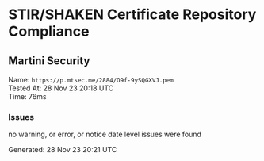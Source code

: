 # STIR/SHAKEN Certificate Repository Compliance

## Martini Security

Name: `https://p.mtsec.me/2884/O9f-9ySQGXVJ.pem`\
Tested At: 28 Nov 23 20:18 UTC\
Time: 76ms

### Issues

no warning, or error, or notice date level issues were found

Generated: 28 Nov 23 20:21 UTC